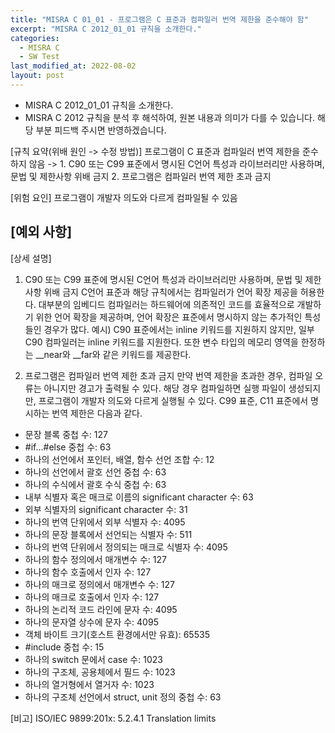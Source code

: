 ```yaml
---
title: "MISRA C 01_01 - 프로그램은 C 표준과 컴파일러 번역 제한을 준수해야 함"
excerpt: "MISRA C 2012_01_01 규칙을 소개한다."
categories:
  - MISRA C
  - SW Test
last_modified_at: 2022-08-02
layout: post
---
```

- MISRA C 2012_01_01 규칙을 소개한다.
- MISRA C 2012 규칙을 분석 후 해석하여, 원본 내용과 의미가 다를 수 있습니다. 해당 부분 피드백 주시면 반영하겠습니다. 



[규칙 요약(위배 원인 -> 수정 방법)]
프로그램이 C 표준과 컴파일러 번역 제한을 준수하지 않음
-> 1. C90 또는 C99 표준에서 명시된 C언어 특성과 라이브러리만 사용하며, 문법 및 제한사항 위배 금지
2. 프로그램은 컴파일러 번역 제한 초과 금지

[위험 요인]
프로그램이 개발자 의도와 다르게 컴파일될 수 있음

[예외 사항]
-

[상세 설명]
1. C90 또는 C99 표준에 명시된 C언어 특성과 라이브러리만 사용하며, 문법 및 제한사항 위배 금지
C언어 표준과 해당 규칙에서는 컴파일러가 언어 확장 제공을 허용한다.
대부분의 임베디드 컴파일러는 하드웨어에 의존적인 코드를 효율적으로 개발하기 위한 언어 확장을 제공하며, 언어 확장은 표준에서 명시하지 않는 추가적인 특성들인 경우가 많다.
예시) C90 표준에서는 inline 키워드를 지원하지 않지만, 일부 C90 컴파일러는 inline 키워드를 지원한다. 또한 변수 타입의 메모리 영역을 한정하는 __near와 __far와 같은 키워드를 제공한다.

2. 프로그램은 컴파일러 번역 제한 초과 금지
만약 번역 제한을 초과한 경우, 컴파일 오류는 아니지만 경고가 출력될 수 있다. 해당 경우 컴파일하면 실행 파일이 생성되지만, 프로그램이 개발자 의도와 다르게 실행될 수 있다.
C99 표준, C11 표준에서 명시하는 번역 제한은 다음과 같다.
- 문장 블록 중첩 수: 127
- #if...#else 중첩 수: 63
- 하나의 선언에서 포인터, 배열, 함수 선언 조합 수: 12
- 하나의 선언에서 괄호 선언 중첩 수: 63
- 하나의 수식에서 괄호 수식 중첩 수: 63
- 내부 식별자 혹은 매크로 이름의 significant character 수: 63
- 외부 식별자의 significant character 수: 31
- 하나의 번역 단위에서 외부 식별자 수: 4095
- 하나의 문장 블록에서 선언되는 식별자 수: 511
- 하나의 번역 단위에서 정의되는 매크로 식별자 수: 4095
- 하나의 함수 정의에서 매개변수 수: 127
- 하나의 함수 호출에서 인자 수: 127
- 하나의 매크로 정의에서 매개변수 수: 127
- 하나의 매크로 호출에서 인자 수: 127
- 하나의 논리적 코드 라인에 문자 수: 4095
- 하나의 문자열 상수에 문자 수: 4095
- 객체 바이트 크기(호스트 환경에서만 유효): 65535
- #include 중첩 수: 15
- 하나의 switch 문에서 case 수: 1023
- 하나의 구조체, 공용체에서 필드 수: 1023
- 하나의 열거형에서 열거자 수: 1023
- 하나의 구조체 선언에서 struct, unit 정의 중첩 수: 63

[비고]
ISO/IEC 9899:201x: 5.2.4.1 Translation limits